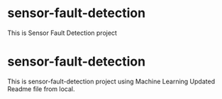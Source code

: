 # sensor-fault-detection
This is Sensor Fault Detection project

# sensor-fault-detection
This is sensor-fault-detection project using Machine Learning
Updated Readme file from local.